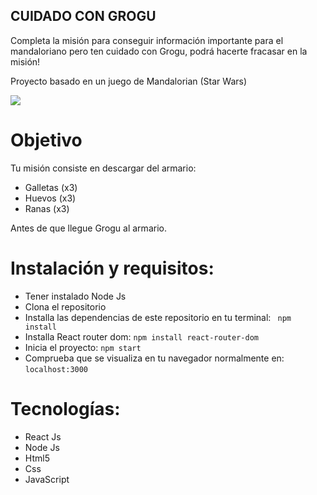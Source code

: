 ## CUIDADO CON GROGU

Completa la misión para conseguir información importante para el mandaloriano pero ten cuidado con Grogu, podrá hacerte fracasar en la misión!

Proyecto basado en un juego de Mandalorian (Star Wars)

![](https://i.imgur.com/Xu1WHJm.jpg)

# Objetivo

Tu misión consiste en descargar del armario:

- Galletas (x3)
- Huevos (x3)
- Ranas (x3)

Antes de que llegue Grogu al armario.

# Instalación y requisitos:

- Tener instalado Node Js
- Clona el repositorio
- Installa las dependencias de este repositorio en tu terminal:
  ` npm install`
- Installa React router dom:
  `npm install react-router-dom`
- Inicia el proyecto:
  `npm start`
- Comprueba que se visualiza en tu navegador normalmente en:
  `localhost:3000`

# Tecnologías:

- React Js
- Node Js
- Html5
- Css
- JavaScript

